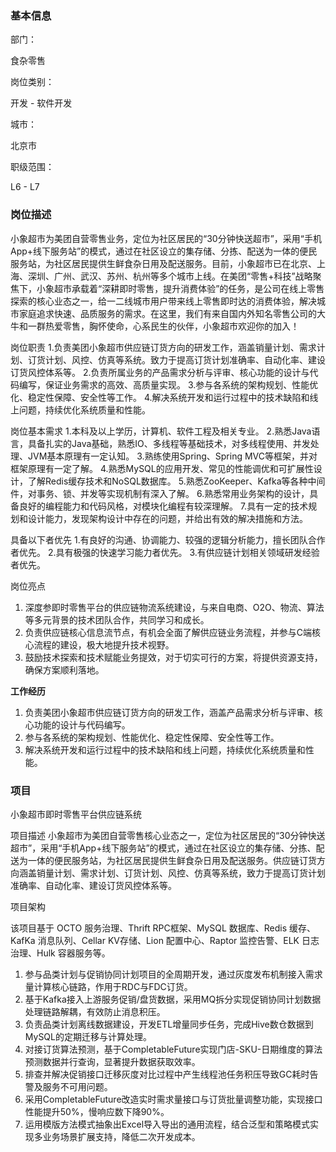 ### 基本信息

部门：

食杂零售

岗位类别：

开发 - 软件开发

城市：

北京市

职级范围：

L6 - L7

### 岗位描述

小象超市为美团自营零售业务，定位为社区居民的“30分钟快送超市”，采用“手机App+线下服务站”的模式，通过在社区设立的集存储、分拣、配送为一体的便民服务站，为社区居民提供生鲜食杂日用及配送服务。目前，小象超市已在北京、上海、深圳、广州、武汉、苏州、杭州等多个城市上线。在美团“零售+科技”战略聚焦下，小象超市承载着“深耕即时零售，提升消费体验”的任务，是公司在线上零售探索的核心业态之一，给一二线城市用户带来线上零售即时达的消费体验，解决城市家庭追求快速、品质服务的需求。在这里，我们有来自国内外知名零售公司的大牛和一群热爱零售，胸怀使命，心系民生的伙伴，小象超市欢迎你的加入！

岗位职责
1.负责美团小象超市供应链订货方向的研发工作，涵盖销量计划、需求计划、订货计划、风控、仿真等系统。致力于提高订货计划准确率、自动化率、建设订货风控体系等。
2.负责所属业务的产品需求分析与评审、核心功能的设计与代码编写，保证业务需求的高效、高质量实现。
3.参与各系统的架构规划、性能优化、稳定性保障、安全性等工作。
4.解决系统开发和运行过程中的技术缺陷和线上问题，持续优化系统质量和性能。

岗位基本需求
1.本科及以上学历，计算机、软件工程及相关专业。
2.熟悉Java语言，具备扎实的Java基础，熟悉IO、多线程等基础技术，对多线程使用、并发处理、JVM基本原理有一定认知。
3.熟练使用Spring、Spring MVC等框架，并对框架原理有一定了解。
4.熟悉MySQL的应用开发、常见的性能调优和可扩展性设计，了解Redis缓存技术和NoSQL数据库。
5.熟悉ZooKeeper、Kafka等各种中间件，对事务、锁、并发等实现机制有深入了解。
6.熟悉常用业务架构的设计，具备良好的编程能力和代码风格，对模块化编程有较深理解。
7.具有一定的技术规划和设计能力，发现架构设计中存在的问题，并给出有效的解决措施和方法。

具备以下者优先
1.有良好的沟通、协调能力、较强的逻辑分析能力，擅长团队合作者优先。
2.具有极强的快速学习能力者优先。
3.有供应链计划相关领域研发经验者优先。

岗位亮点
1. 深度参即时零售平台的供应链物流系统建设，与来自电商、O2O、物流、算法等多元背景的技术团队合作，共同学习和成长。
2. 负责供应链核心信息流节点，有机会全面了解供应链业务流程，并参与C端核心流程的建设，极大地提升技术视野。
3. 鼓励技术探索和技术赋能业务提效，对于切实可行的方案，将提供资源支持，确保方案顺利落地。




**工作经历**

1. 负责美团小象超市供应链订货方向的研发工作，涵盖产品需求分析与评审、核心功能的设计与代码编写。
2. 参与各系统的架构规划、性能优化、稳定性保障、安全性等工作。
3. 解决系统开发和运行过程中的技术缺陷和线上问题，持续优化系统质量和性能。

### 项目

小象超市即时零售平台供应链系统

项目描述
小象超市为美团自营零售核心业态之一，定位为社区居民的“30分钟快送超市”，采用“手机App+线下服务站”的模式，通过在社区设立的集存储、分拣、配送为一体的便民服务站，为社区居民提供生鲜食杂日用及配送服务。供应链订货方向涵盖销量计划、需求计划、订货计划、风控、仿真等系统，致力于提高订货计划准确率、自动化率、建设订货风控体系等。

项目架构

该项目基于 OCTO 服务治理、Thrift RPC框架、MySQL 数据库、Redis 缓存、KafKa 消息队列、Cellar KV存储、Lion 配置中心、Raptor 监控告警、ELK 日志治理、Hulk 容器服务等。


1. 参与品类计划与促销协同计划项目的全周期开发，通过灰度发布机制接入需求量计算核心链路，作用于RDC与FDC订货。
2. 基于Kafka接入上游服务促销/盘货数据，采用MQ拆分实现促销协同计划数据处理链路解耦，有效防止消息积压。
3. 负责品类计划离线数据建设，开发ETL增量同步任务，完成Hive数仓数据到MySQL的定期迁移与计算处理。
4. 对接订货算法预测，基于CompletableFuture实现门店-SKU-日期维度的算法预测数据并行查询，显著提升数据获取效率。
5. 排查并解决促销接口迁移灰度对比过程中产生线程池任务积压导致GC耗时告警及服务不可用问题。
6. 采用CompletableFuture改造实时需求量接口与订货批量调整功能，实现接口性能提升50%，慢响应数下降90%。
7. 运用模版方法模式抽象出Excel导入导出的通用流程，结合泛型和策略模式实现多业务场景扩展支持，降低二次开发成本。

